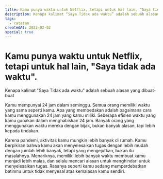 ```yaml
---
title: Kamu punya waktu untuk Netflix, tetapi untuk hal lain, “Saya tidak ada waktu”.
description: Kenapa kalimat “Saya Tidak ada waktu” adalah sebuah alasan yang dibuat-buat
tags:
  - catatan
createdAt: 2022-02-02
special: true
---
```

# Kamu punya waktu untuk Netflix, tetapi untuk hal lain, "Saya tidak ada waktu".

Kenapa kalimat "Saya Tidak ada waktu" adalah sebuah alasan yang dibuat-buat

Kamu mempunyai 24 jam dalam seminggu. Semua orang memiliki waktu yang sama seperti kamu. Apa yang membedakan adalah bagaimana cara kamu menggunakan 24 jam yang kamu miliki. Seberapa efisien waktu yang kamu gunakan dalam menghabiskan 24 jam.
Banyak orang yang menggunakan waktu mereka dengan bijak, bukan banyak alasan, tapi lebih kepada tindakan.

Karena pandemi, aktivitas kamu mungkin lebih banyak di rumah. Kamu berpikiran bahwa kamu akan menyelesaikan tugas dengan lebih mudah dengan jumlah lebih banyak, tetapi yang mengejutkan, bukan itu masalahnya. Menariknya, memiliki lebih banyak waktu membuat kamu menjadi lebih malas, dan selalu mencari alasan untuk menghindari untuk menyelesaikan tugas. Rasanya seperti kamu sedang memperdebatkan batinmu untuk tidak menyesal atas kemalasan kamu sendiri.
